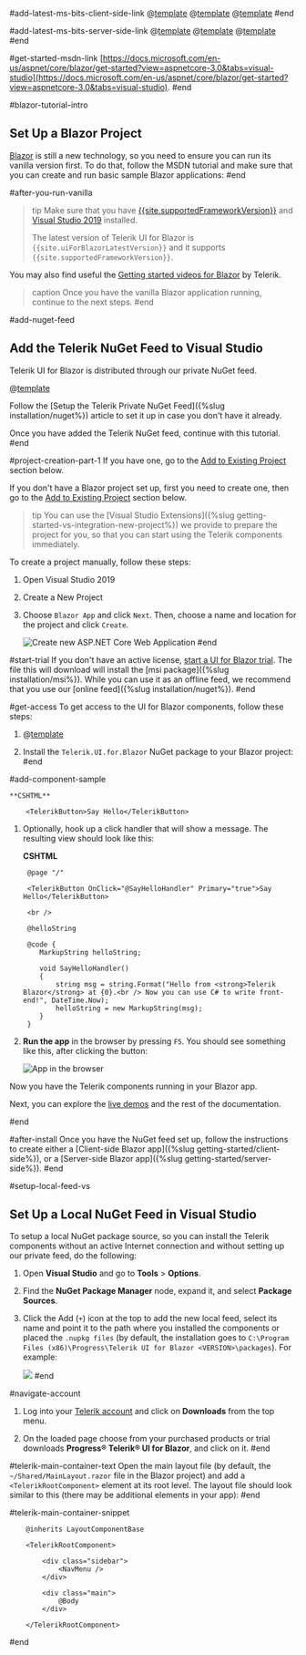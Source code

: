 #add-latest-ms-bits-client-side-link
@[template](/_contentTemplates/common/get-started.md#blazor-tutorial-intro)
@[template](/_contentTemplates/common/get-started.md#get-started-msdn-link)
@[template](/_contentTemplates/common/get-started.md#after-you-run-vanilla)
#end



#add-latest-ms-bits-server-side-link
@[template](/_contentTemplates/common/get-started.md#blazor-tutorial-intro)
@[template](/_contentTemplates/common/get-started.md#get-started-msdn-link)
@[template](/_contentTemplates/common/get-started.md#after-you-run-vanilla)
#end


#get-started-msdn-link
 [https://docs.microsoft.com/en-us/aspnet/core/blazor/get-started?view=aspnetcore-3.0&tabs=visual-studio](https://docs.microsoft.com/en-us/aspnet/core/blazor/get-started?view=aspnetcore-3.0&tabs=visual-studio).
#end



#blazor-tutorial-intro
## Set Up a Blazor Project

[Blazor](https://blazor.net/) is still a new technology, so you need to ensure you can run its vanilla version first. To do that, follow the MSDN tutorial and make sure that you can create and run basic sample Blazor applications:
#end



#after-you-run-vanilla

>tip Make sure that you have [{{site.supportedFrameworkVersion}}](https://dotnet.microsoft.com/download/dotnet-core/3.1) and [Visual Studio 2019](https://visualstudio.microsoft.com/vs/) installed.
>
> The latest version of Telerik UI for Blazor is `{{site.uiForBlazorLatestVersion}}` and it supports `{{site.supportedFrameworkVersion}}`.

You may also find useful the [Getting started videos for Blazor](https://www.youtube.com/watch?v=aaRAZYaJ4xc&list=PLvmaC-XMqeBYPTwcm478vs8Rujq2tiVJo) by Telerik.

>caption  Once you have the vanilla Blazor application running, continue to the next steps.
#end


#add-nuget-feed
## Add the Telerik NuGet Feed to Visual Studio

Telerik UI for Blazor is distributed through our private NuGet feed.

@[template](/_contentTemplates/common/get-started.md#start-trial)

Follow the [Setup the Telerik Private NuGet Feed]({%slug installation/nuget%}) article to set it up in case you don't have it already.

Once you have added the Telerik NuGet feed, continue with this tutorial.
#end


#project-creation-part-1
 If you have one, go to the [Add to Existing Project](#add-to-existing-project) section below.

If you don't have a Blazor project set up, first you need to create one, then go to the [Add to Existing Project](#add-to-existing-project) section below.

>tip You can use the [Visual Studio Extensions]({%slug getting-started-vs-integration-new-project%}) we provide to prepare the project for you, so that you can start using the Telerik components immediately.

To create a project manually, follow these steps:

1. Open Visual Studio 2019

1. Create a New Project

1. Choose `Blazor App` and click `Next`. Then, choose a name and location for the project and click `Create`.

    ![Create new ASP.NET Core Web Application](images/create-new-application.png)
#end

#start-trial
If you don't have an active license, [start a UI for Blazor trial](https://www.telerik.com/download-trial-file/v2-b/ui-for-blazor). The file this will download will install the [msi package]({%slug installation/msi%}). While you can use it as an offline feed, we recommend that you use our [online feed]({%slug installation/nuget%}).
#end

#get-access
To get access to the UI for Blazor components, follow these steps:

1. @[template](/_contentTemplates/common/get-started.md#start-trial)

1. Install the `Telerik.UI.for.Blazor` NuGet package to your Blazor project:
#end


#add-component-sample

    **CSHTML**
    
        <TelerikButton>Say Hello</TelerikButton>
        
1. Optionally, hook up a click handler that will show a message. The resulting view should look like this:

    **CSHTML**
    
        @page "/"
        
        <TelerikButton OnClick="@SayHelloHandler" Primary="true">Say Hello</TelerikButton>
        
        <br />
        
        @helloString
        
        @code {
           MarkupString helloString;
        
           void SayHelloHandler()
           {
               string msg = string.Format("Hello from <strong>Telerik Blazor</strong> at {0}.<br /> Now you can use C# to write front-end!", DateTime.Now);
               helloString = new MarkupString(msg);
           }
        }

1. **Run the app** in the browser by pressing `F5`. You should see something like this, after clicking the button:

    ![App in the browser](images/app-in-browser.png)

Now you have the Telerik components running in your Blazor app.

Next, you can explore the [live demos](https://demos.telerik.com/blazor-ui) and the rest of the documentation.

#end


#after-install
Once you have the NuGet feed set up, follow the instructions to create either a [Client-side Blazor app]({%slug getting-started/client-side%}), or a [Server-side Blazor app]({%slug getting-started/server-side%}).
#end

#setup-local-feed-vs
## Set Up a Local NuGet Feed in Visual Studio

To setup a local NuGet package source, so you can install the Telerik components without an active Internet connection and without setting up our private feed, do the following:

1. Open **Visual Studio** and go to **Tools** > **Options**.

1. Find the **NuGet Package Manager** node, expand it, and select **Package Sources**.

1. Click the Add (`+`) icon at the top to add the new local feed, select its name and point it to the path where you installed the components or placed the `.nupkg files` (by default, the installation goes to `C:\Program Files (x86)\Progress\Telerik UI for Blazor <VERSION>\packages`). For example:

    ![](images/create-local-nuget-feed.png)
#end


#navigate-account
1. Log into your [Telerik account](http://www.telerik.com/account/default.aspx) and click on **Downloads** from the top menu.

1. On the loaded page choose from your purchased products or trial downloads **Progress® Telerik® UI for Blazor**, and click on it.
#end


#telerik-main-container-text
Open the main layout file (by default, the `~/Shared/MainLayout.razor` file in the Blazor project) and add a `<TelerikRootComponent>` element at its root level. The layout file should look similar to this (there may be additional elements in your app):
#end


#telerik-main-container-snippet

        @inherits LayoutComponentBase
        
        <TelerikRootComponent>
        
            <div class="sidebar">
                <NavMenu />
            </div>
            
            <div class="main">
                @Body
            </div>
        
        </TelerikRootComponent>
#end

